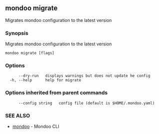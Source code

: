 ## mondoo migrate

Migrates mondoo configuration to the latest version

### Synopsis

Migrates mondoo configuration to the latest version

```
mondoo migrate [flags]
```

### Options

```
      --dry-run   displays warnings but does not update he config
  -h, --help      help for migrate
```

### Options inherited from parent commands

```
      --config string   config file (default is $HOME/.mondoo.yaml)
```

### SEE ALSO

* [mondoo](mondoo.md)	 - Mondoo CLI

